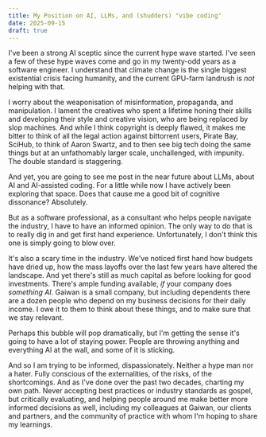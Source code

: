 ```yaml
---
title: My Position on AI, LLMs, and (shudders) "vibe coding" 
date: 2025-09-15
draft: true
---
```


I've been a strong AI sceptic since the current hype wave started. I've seen a
few of these hype waves come and go in my twenty-odd years as a software
engineer. I understand that climate change is the single biggest existential
crisis facing humanity, and the current GPU-farm landrush is _not_ helping with
that.

I worry about the weaponisation of misinformation, propaganda, and manipulation.
I lament the creatives who spent a lifetime honing their skills and developing
their style and creative vision, who are being replaced by slop machines. And
while I think copyright is deeply flawed, it makes me bitter to think of all the
legal action against bittorrent users, Pirate Bay, SciHub, to think of Aaron
Swartz, and to then see big tech doing the same things but at an unfathomably
larger scale, unchallenged, with impunity. The double standard is staggering.

And yet, you are going to see me post in the near future about LLMs, about AI
and AI-assisted coding. For a little while now I have actively been exploring
that space. Does that cause me a good bit of cognitive dissonance? Absolutely.

But as a software professional, as a consultant who helps people navigate the
industry, I have to have an informed opinion. The only way to do that is to
really dig in and get first hand experience. Unfortunately, I don't think this
one is simply going to blow over.

It's also a scary time in the industry. We've noticed first hand how budgets
have dried up, how the mass layoffs over the last few years have altered the
landscape. And yet there's still as much capital as before looking for good
investments. There's ample funding available, _if_ your company does _something
AI_. Gaiwan is a small company, but including dependents there are a dozen
people who depend on my business decisions for their daily income. I owe it to
them to think about these things, and to make sure that we stay relevant.

Perhaps this bubble will pop dramatically, but I'm getting the sense it's going
to have a lot of staying power. People are throwing anything and everything AI
at the wall, and some of it is sticking.

And so I am trying to be informed, dispassionately. Neither a hype man nor a
hater. Fully conscious of the externalities, of the risks, of the shortcomings.
And as I've done over the past two decades, charting my own path. Never
accepting best practices or industry standards as gospel, but critically
evaluating, and helping people around me make better more informed decisions as
well, including my colleagues at Gaiwan, our clients and partners, and the
community of practice with whom I'm hoping to share my learnings.
